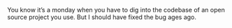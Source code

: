 <!--
id: 464742478
link: http://kevinisom.info/post/464742478/you-know-its-a-monday-when-you-have-to-dig-into
slug: you-know-its-a-monday-when-you-have-to-dig-into
date: Mon Mar 22 2010 16:07:16 GMT+1300 (NZDT)
raw: {"blog_name":"kevinisom","id":464742478,"post_url":"http://kevinisom.info/post/464742478/you-know-its-a-monday-when-you-have-to-dig-into","slug":"you-know-its-a-monday-when-you-have-to-dig-into","type":"text","date":"2010-03-22 03:07:16 GMT","timestamp":1269227236,"state":"published","format":"html","reblog_key":"9mOuJHjn","tags":[],"short_url":"http://tmblr.co/Zw68YyRisXE","highlighted":[],"feed_item":"http://twitter.com/kev_nz/statuses/10849749842","from_feed_id":"650289","note_count":0,"title":null,"body":"<p>You know it&#8217;s a monday when you have to dig into the codebase of an open source project you use. But I should have fixed the bug ages ago.</p>"}
publish: 2010-03-022
tags: 
title: null
-->


You know it’s a monday when you have to dig into the codebase of an open
source project you use. But I should have fixed the bug ages ago.


